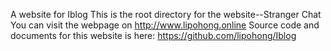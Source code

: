 A website for Iblog
This is the root directory for the website--Stranger Chat
You can visit the webpage on http://www.lipohong.online
Source code and documents for this website is here: https://github.com/lipohong/Iblog
